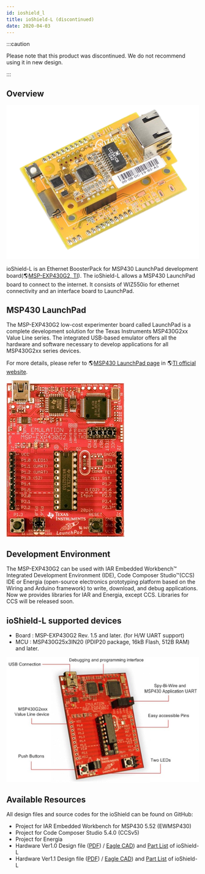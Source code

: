 ```yaml
---
id: ioshield_l
title: ioShield-L (discontinued)
date: 2020-04-03
---
```


:::caution

Please note that this product was discontinued.
We do not recommend using it in new design. 

:::

## Overview

![](/img/osh/ioshield-l/io_s_l_.png) 

ioShield-L is an Ethernet BoosterPack for MSP430 LaunchPad development board(🌎[MSP-EXP430G2, TI](http://www.ti.com/tool/msp-exp430g2)). The ioShield-L allows a MSP430 LaunchPad board to connect to the internet. It consists of WIZ550io for ethernet connectivity and an interface board to LaunchPad.

## MSP430 LaunchPad

The MSP-EXP430G2 low-cost experimenter board called LaunchPad is a complete development solution for the Texas Instruments MSP430G2xx Value Line series. The integrated USB-based emulator offers all the hardware and software necessary to develop applications for all MSP430G2xx series devices.

For more details, please refer to 🌎[MSP430 LaunchPad page](http://www.ti.com/tool/msp-exp430g2) in 🌎[TI official website](http://www.ti.com).

![](/img/osh/ioshield-l/msp-exp430g2_rev1.5_front.jpg)

## Development Environment

The MSP-EXP430G2 can be used with IAR Embedded Workbench™ Integrated Development Environment (IDE), Code Composer Studio™(CCS) IDE or Energia (open-source electronics prototyping platform based on the Wiring and Arduino framework) to write, download, and debug applications. Now we provides libraries for IAR and Energia, except CCS. Libraries for CCS will be released soon.

## ioShield-L supported devices

  - Board : MSP-EXP430G2 Rev. 1.5 and later. (for H/W UART support)
  - MCU : MSP430G25x3IN20 (PDIP20 package, 16kB Flash, 512B RAM) and later.

![](/img/osh/ioshield-l/msp-exp430g2.jpg)

## Available Resources

All design files and source codes for the ioShield can be found on GitHub:

  - Project for IAR Embedded Workbench for MSP430 5.52 (EWMSP430)
  - Project for Code Composer Studio 5.4.0 (CCSv5)
  - Project for Energia
  - Hardware Ver1.0 Design file (<a href="/img/osh/ioshield-l/ioshield-l.pdf" target="_blank">PDF</a>) / [Eagle CAD](/img/osh/ioshield-l/ioshield-l.zip)) and <a href="/img/osh/ioshield-l/ioshield-l_v1_0_pl_140117.pdf" target="_blank">Part List</a> of ioShield-L
  - Hardware Ver1.1 Design file
    (<a href="/img/osh/ioshield-l/ioshield-l_v1.1_sch.pdf" target="_blank">PDF</a>) / [Eagle CAD](/img/osh/ioshield-l/ioshield-l_ver1_1.zip)) and <a href="/img/osh/ioshield-l/ioshield-l_v1_1_pl_140120.pdf" target="_blank">Part List</a> of ioShield-L
